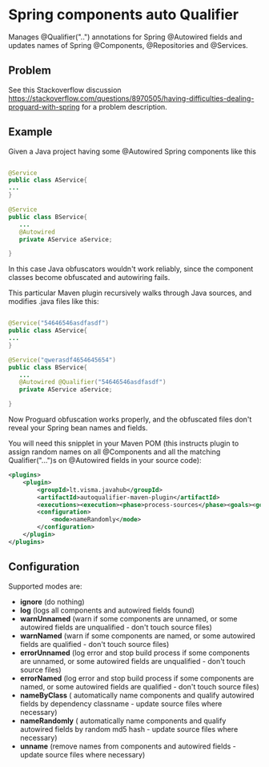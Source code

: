 # Spring components auto Qualifier
Manages @Qualifier("..") annotations for Spring @Autowired fields and updates names of Spring @Components, @Repositories and @Services.

## Problem
See this Stackoverflow discussion https://stackoverflow.com/questions/8970505/having-difficulties-dealing-proguard-with-spring for a problem description.

## Example

Given a Java project having some @Autowired Spring components like this

``` Java

@Service
public class AService{
...
}

@Service
public class BService{
   ...
   @Autowired
   private AService aService;

}

```

In this case Java obfuscators wouldn't work reliably, since the component classes become obfuscated and autowiring fails.

This particular Maven plugin recursively walks through Java sources, and modifies .java files like this:

``` Java

@Service("54646546asdfasdf")
public class AService{
...
}

@Service("qwerasdf4654645654")
public class BService{
   ...
   @Autowired @Qualifier("54646546asdfasdf")
   private AService aService;

}

```

Now Proguard obfuscation works properly, and the obfuscated files don't reveal your Spring bean names and fields.


You will need this snipplet in your Maven POM (this instructs plugin to assign random names on all @Components and all the matching Qualifier("...")s on @Autowired fields in your source code):

``` xml
<plugins>
	<plugin>
		<groupId>lt.visma.javahub</groupId>
		<artifactId>autoqualifier-maven-plugin</artifactId>
		<executions><execution><phase>process-sources</phase><goals><goal>autoqualifier</goal></goals></execution></executions>
		<configuration>
			<mode>nameRandomly</mode>
		</configuration>
	</plugin>
</plugins>

```
## Configuration
Supported modes are:
  * **ignore** (do nothing)
  * **log** (logs all components and autowired fields found)
  * **warnUnnamed** (warn if some components are unnamed, or some autowired fields are unqualified - don't touch source files)
  * **warnNamed** (warn if some components are named, or some autowired fields are qualified - don't touch source files)
  * **errorUnnamed** (log error and stop build process if some components are unnamed, or some autowired fields are unqualified - don't touch source files)
  * **errorNamed** (log error and stop build process if some components are named, or some autowired fields are qualified - don't touch source files)
  * **nameByClass** ( automatically name components and qualify autowired fields by dependency classname - update source files where necessary)
  * **nameRandomly** (	automatically name components and qualify autowired fields by random md5 hash  - update source files where necessary)
  * **unname** (remove names from components and autowired fields - update source files where necessary)

